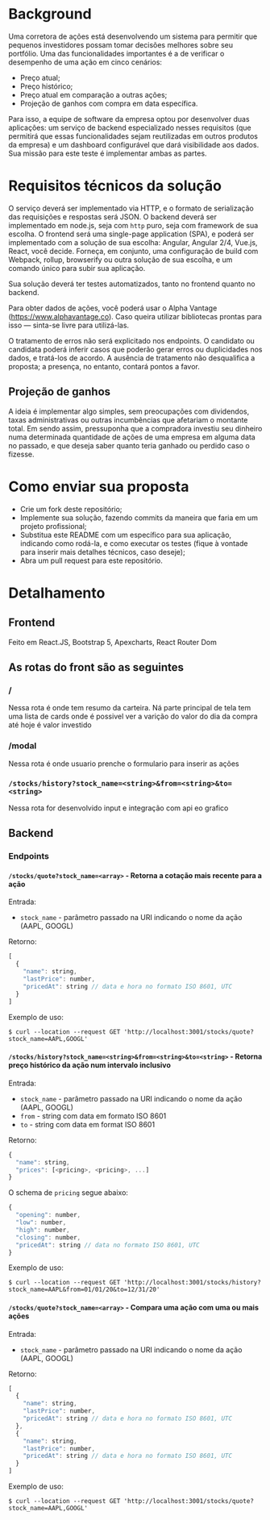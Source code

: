 # Background

Uma corretora de ações está desenvolvendo um sistema para permitir que pequenos investidores possam tomar decisões melhores sobre seu portfólio. Uma das funcionalidades importantes é a de verificar o desempenho de uma ação em cinco cenários:

   - Preço atual;
   - Preço histórico;
   - Preço atual em comparação a outras ações;
   - Projeção de ganhos com compra em data específica.
   
Para isso, a equipe de software da empresa optou por desenvolver duas aplicações: um serviço de backend especializado nesses requisitos (que permitirá que essas funcionalidades sejam reutilizadas em outros produtos da empresa) e um dashboard configurável que dará visibilidade aos dados. Sua missão para este teste é implementar ambas as partes.

# Requisitos técnicos da solução

O serviço deverá ser implementado via HTTP, e o formato de serialização das requisições e respostas será JSON. O backend deverá ser implementado em node.js, seja com `http` puro, seja com framework de sua escolha. O frontend será uma single-page application (SPA), e poderá ser implementado com a solução de sua escolha: Angular, Angular 2/4, Vue.js, React, você decide. Forneça, em conjunto, uma configuração de build com Webpack, rollup, browserify ou outra solução de sua escolha, e um comando único para subir sua aplicação. 

Sua solução deverá ter testes automatizados, tanto no frontend quanto no backend.

Para obter dados de ações, você poderá usar o Alpha Vantage (https://www.alphavantage.co). Caso queira utilizar bibliotecas prontas para isso — sinta-se livre para utilizá-las.

O tratamento de erros não será explicitado nos endpoints. O candidato ou candidata poderá inferir casos que poderão gerar erros ou duplicidades nos dados, e tratá-los de acordo. A ausência de tratamento não desqualifica a proposta; a presença, no entanto, contará pontos a favor.

## Projeção de ganhos

A ideia é implementar algo simples, sem preocupações com dividendos, taxas administrativas ou outras incumbências que afetariam o montante total. Em sendo assim, pressuponha que a compradora investiu seu dinheiro numa determinada quantidade de ações de uma empresa em alguma data no passado, e que deseja saber quanto teria ganhado ou perdido caso o fizesse.

# Como enviar sua proposta

- Crie um fork deste repositório;
- Implemente sua solução, fazendo commits da maneira que faria em um projeto profissional;
- Substitua este README com um específico para sua aplicação, indicando como rodá-la, e como executar os testes (fique à vontade para inserir mais detalhes técnicos, caso deseje);
- Abra um pull request para este repositório.

# Detalhamento

## Frontend

Feito em React.JS, Bootstrap 5, Apexcharts, React Router Dom
## As rotas do front são as seguintes
### /
  Nessa rota é onde tem resumo da carteira.
  Ná parte principal de tela tem uma lista de cards onde é possivel ver a varição do valor do dia da compra até hoje é valor investido
### /modal
  Nessa rota é onde usuario prenche o formulario para inserir as ações
### `/stocks/history?stock_name=<string>&from=<string>&to=<string>`
  Nessa rota for desenvolvido input e integração com api eo grafico

## Backend

### Endpoints

#### `/stocks/quote?stock_name=<array>` - Retorna a cotação mais recente para a ação ####

Entrada:

- `stock_name` - parâmetro passado na URI indicando o nome da ação (AAPL, GOOGL)

Retorno:


```js
[
  {
    "name": string,
    "lastPrice": number,
    "pricedAt": string // data e hora no formato ISO 8601, UTC
  }
]
```

Exemplo de uso:

```
$ curl --location --request GET 'http://localhost:3001/stocks/quote?stock_name=AAPL,GOOGL'
```

#### `/stocks/history?stock_name=<string>&from=<string>&to=<string>` - Retorna preço histórico da ação num intervalo inclusivo ####

Entrada:

- `stock_name` - parâmetro passado na URI indicando o nome da ação (AAPL, GOOGL)
- `from` - string com data em formato ISO 8601
- `to` - string com data em format ISO 8601

Retorno:

```js
{
  "name": string,
  "prices": [<pricing>, <pricing>, ...]
}
```

O schema de `pricing` segue abaixo:

```js
{
  "opening": number,
  "low": number,
  "high": number,
  "closing": number,
  "pricedAt": string // data no formato ISO 8601, UTC
}
```

Exemplo de uso:

```
$ curl --location --request GET 'http://localhost:3001/stocks/history?stock_name=AAPL&from=01/01/20&to=12/31/20'
```

#### `/stocks/quote?stock_name=<array>` - Compara uma ação com uma ou mais ações ####
Entrada:

- `stock_name` - parâmetro passado na URI indicando o nome da ação (AAPL, GOOGL)

Retorno:


```js
[
  {
    "name": string,
    "lastPrice": number,
    "pricedAt": string // data e hora no formato ISO 8601, UTC
  },
  {
    "name": string,
    "lastPrice": number,
    "pricedAt": string // data e hora no formato ISO 8601, UTC
  }
]
```

Exemplo de uso:

```
$ curl --location --request GET 'http://localhost:3001/stocks/quote?stock_name=AAPL,GOOGL'
```